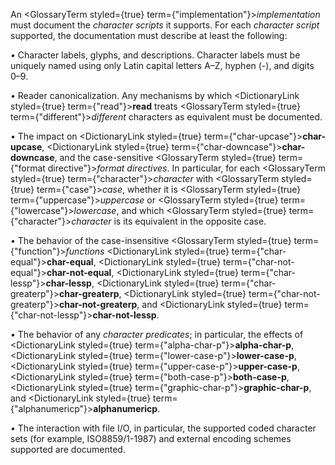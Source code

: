  



An <GlossaryTerm styled={true} term={"implementation"}><i>implementation</i></GlossaryTerm> must document the *character scripts* it supports. For each *character script* supported, the documentation must describe at least the following: 



*•* Character labels, glyphs, and descriptions. Character labels must be uniquely named using only Latin capital letters A–Z, hyphen (-), and digits 0–9. 



*•* Reader canonicalization. Any mechanisms by which <DictionaryLink styled={true} term={"read"}><b>read</b></DictionaryLink> treats <GlossaryTerm styled={true} term={"different"}><i>different</i></GlossaryTerm> characters as equivalent must be documented. 



*•* The impact on <DictionaryLink styled={true} term={"char-upcase"}><b>char-upcase</b></DictionaryLink>, <DictionaryLink styled={true} term={"char-downcase"}><b>char-downcase</b></DictionaryLink>, and the case-sensitive <GlossaryTerm styled={true} term={"format directive"}><i>format directives</i></GlossaryTerm>. In particular, for each <GlossaryTerm styled={true} term={"character"}><i>character</i></GlossaryTerm> with <GlossaryTerm styled={true} term={"case"}><i>case</i></GlossaryTerm>, whether it is <GlossaryTerm styled={true} term={"uppercase"}><i>uppercase</i></GlossaryTerm> or <GlossaryTerm styled={true} term={"lowercase"}><i>lowercase</i></GlossaryTerm>, and which <GlossaryTerm styled={true} term={"character"}><i>character</i></GlossaryTerm> is its equivalent in the opposite case. 



*•* The behavior of the case-insensitive <GlossaryTerm styled={true} term={"function"}><i>functions</i></GlossaryTerm> <DictionaryLink styled={true} term={"char-equal"}><b>char-equal</b></DictionaryLink>, <DictionaryLink styled={true} term={"char-not-equal"}><b>char-not-equal</b></DictionaryLink>, <DictionaryLink styled={true} term={"char-lessp"}><b>char-lessp</b></DictionaryLink>, <DictionaryLink styled={true} term={"char-greaterp"}><b>char-greaterp</b></DictionaryLink>, <DictionaryLink styled={true} term={"char-not-greaterp"}><b>char-not-greaterp</b></DictionaryLink>, and <DictionaryLink styled={true} term={"char-not-lessp"}><b>char-not-lessp</b></DictionaryLink>. 



*•* The behavior of any *character predicates*; in particular, the effects of <DictionaryLink styled={true} term={"alpha-char-p"}><b>alpha-char-p</b></DictionaryLink>, <DictionaryLink styled={true} term={"lower-case-p"}><b>lower-case-p</b></DictionaryLink>, <DictionaryLink styled={true} term={"upper-case-p"}><b>upper-case-p</b></DictionaryLink>, <DictionaryLink styled={true} term={"both-case-p"}><b>both-case-p</b></DictionaryLink>, <DictionaryLink styled={true} term={"graphic-char-p"}><b>graphic-char-p</b></DictionaryLink>, and <DictionaryLink styled={true} term={"alphanumericp"}><b>alphanumericp</b></DictionaryLink>. 



*•* The interaction with file I/O, in particular, the supported coded character sets (for example, ISO8859/1-1987) and external encoding schemes supported are documented. 







 



 



